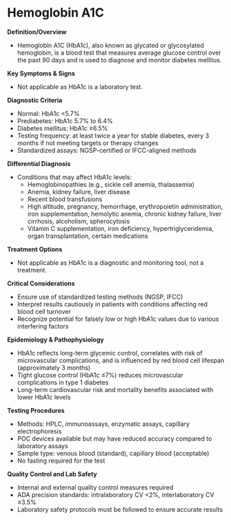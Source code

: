 # Hemoglobin A1C

**Definition/Overview**
- Hemoglobin A1C (HbA1c), also known as glycated or glycosylated hemoglobin, is a blood test that measures average glucose control over the past 90 days and is used to diagnose and monitor diabetes mellitus.

**Key Symptoms & Signs**
- Not applicable as HbA1c is a laboratory test.

**Diagnostic Criteria**
- Normal: HbA1c <5.7%
- Prediabetes: HbA1c 5.7% to 6.4%
- Diabetes mellitus: HbA1c ≥6.5%
- Testing frequency: at least twice a year for stable diabetes, every 3 months if not meeting targets or therapy changes
- Standardized assays: NGSP-certified or IFCC-aligned methods

**Differential Diagnosis**
- Conditions that may affect HbA1c levels:
  - Hemoglobinopathies (e.g., sickle cell anemia, thalassemia)
  - Anemia, kidney failure, liver disease
  - Recent blood transfusions
  - High altitude, pregnancy, hemorrhage, erythropoietin administration, iron supplementation, hemolytic anemia, chronic kidney failure, liver cirrhosis, alcoholism, spherocytosis
  - Vitamin C supplementation, iron deficiency, hypertriglyceridemia, organ transplantation, certain medications

**Treatment Options**
- Not applicable as HbA1c is a diagnostic and monitoring tool, not a treatment.

**Critical Considerations**
- Ensure use of standardized testing methods (NGSP, IFCC)
- Interpret results cautiously in patients with conditions affecting red blood cell turnover
- Recognize potential for falsely low or high HbA1c values due to various interfering factors

**Epidemiology & Pathophysiology**
- HbA1c reflects long-term glycemic control, correlates with risk of microvascular complications, and is influenced by red blood cell lifespan (approximately 3 months)
- Tight glucose control (HbA1c ≤7%) reduces microvascular complications in type 1 diabetes
- Long-term cardiovascular risk and mortality benefits associated with lower HbA1c levels

**Testing Procedures**
- Methods: HPLC, immunoassays, enzymatic assays, capillary electrophoresis
- POC devices available but may have reduced accuracy compared to laboratory assays
- Sample type: venous blood (standard), capillary blood (acceptable)
- No fasting required for the test

**Quality Control and Lab Safety**
- Internal and external quality control measures required
- ADA precision standards: intralaboratory CV <2%, interlaboratory CV ≤3.5%
- Laboratory safety protocols must be followed to ensure accurate results
